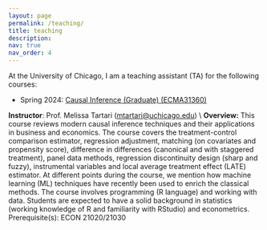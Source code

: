 ```yaml
---
layout: page
permalink: /teaching/
title: teaching
description:
nav: true
nav_order: 4
---
```


At the University of Chicago, I am a teaching assistant (TA) for the following courses:

* Spring 2024: [Causal Inference (Graduate) (ECMA31360)](https://voices.uchicago.edu/qrmeth/courses/#31360)

**Instructor**: Prof. Melissa Tartari (mtartari@uchicago.edu) \ 
**Overview:** This course reviews modern causal inference techniques and their applications in business and economics. The course covers the treatment-control comparison estimator, regression adjustment, matching (on covariates and propensity score), difference in differences (canonical and with staggered treatment), panel data methods, regression discontinuity design (sharp and fuzzy), instrumental variables and local average treatment effect (LATE) estimator. At different points during the course, we mention how machine learning (ML) techniques have recently been used to enrich the classical methods. The course involves programming (R language) and working with data. Students are expected to have a solid background in statistics (working knowledge of R and familiarity with RStudio) and econometrics. Prerequisite(s): ECON 21020/21030
